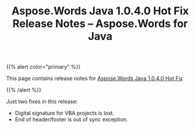 ﻿---
title: Aspose.Words Java 1.0.4.0 Hot Fix Release Notes – Aspose.Words for Java
articleTitle: Aspose.Words Java 1.0.4.0 Hot Fix Release Notes
linktitle: Aspose.Words Java 1.0.4.0 Hot Fix Release Notes
description: "Aspose.Words Java 1.0.4.0 Hot Fix Release Notes – learn about the latest updates and fixes."
type: docs
weight: 110
url: /java/aspose-words-java-1-0-4-0-hot-fix-release-notes/
---

{{% alert color="primary" %}} 

This page contains release notes for [Aspose.Words Java 1.0.4.0 Hot Fix](https://downloads.aspose.com/words/java/new-releases/aspose.words-java-1.0.4.0-hot-fix/)

{{% /alert %}} 

Just two fixes in this release:

- Digital signature for VBA projects is lost.
- End of header/footer is out of sync exception.
